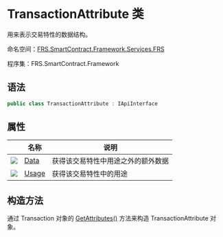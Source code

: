 # TransactionAttribute 类

用来表示交易特性的数据结构。

命名空间：[FRS.SmartContract.Framework.Services.FRS](../FRS.md)

程序集：FRS.SmartContract.Framework

## 语法

```c#
public class TransactionAttribute : IApiInterface
```

## 属性

|                                          | 名称                                     | 说明                |
| ---------------------------------------- | -------------------------------------- | ----------------- |
| ![](https://i-msdn.sec.s-msft.com/dynimg/IC74937.jpeg) | [Data](TransactionAttribute/Data.md)   | 获得该交易特性中用途之外的额外数据 |
| ![](https://i-msdn.sec.s-msft.com/dynimg/IC74937.jpeg) | [Usage](TransactionAttribute/Usage.md) | 获得该交易特性中的用途       |

## 构造方法

通过 Transaction 对象的 [GetAttributes()](Transaction/GetAttributes.md) 方法来构造 TransactionAttribute 对象。